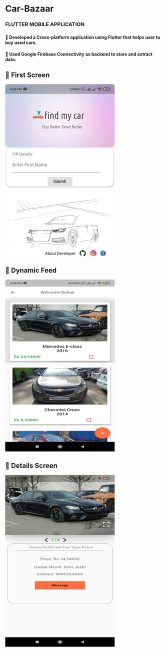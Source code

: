 # Car-Bazaar
<h3>FLUTTER MOBILE APPLICATION<h3>
<h4>📌 Developed a Cross-platform application using Flutter that helps user to buy used cars.<h4>
<h4>📌 Used Google Firebase Connectivity as backend to store and extract data.</h4>
<h2>📱 First Screen</h2>  
<img src="android/img1.jpg" height="550px" width="350px"> 
<h2>📱 Dynamic Feed</h2>  
<img src="android/img2.jpg" height="550px" width="350px">
<h2>📱 Details Screen</h2>  
<img src="android/img3.jpg" height="550px" width="350px">
